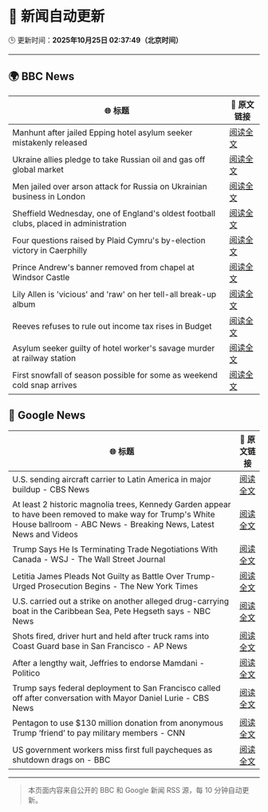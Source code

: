 # 🧠 新闻自动更新

🕒 更新时间：**2025年10月25日 02:37:49（北京时间）**

---

## 🌍 BBC News

| 🌐 标题 | 🔗 原文链接 |
|--------|-------------|
| Manhunt after jailed Epping hotel asylum seeker mistakenly released | [阅读全文](https://www.bbc.com/news/articles/cx2d5rl36vgo?at_medium=RSS&at_campaign=rss) |
| Ukraine allies pledge to take Russian oil and gas off global market | [阅读全文](https://www.bbc.com/news/articles/c17p54edxljo?at_medium=RSS&at_campaign=rss) |
| Men jailed over arson attack for Russia on Ukrainian business in London | [阅读全文](https://www.bbc.com/news/articles/c04g5x1wq5vo?at_medium=RSS&at_campaign=rss) |
| Sheffield Wednesday, one of England's oldest football clubs, placed in administration | [阅读全文](https://www.bbc.com/sport/football/articles/c1lqmmml533o?at_medium=RSS&at_campaign=rss) |
| Four questions raised by Plaid Cymru's by-election victory in Caerphilly | [阅读全文](https://www.bbc.com/news/articles/cd67j50z05po?at_medium=RSS&at_campaign=rss) |
| Prince Andrew's banner removed from chapel at Windsor Castle | [阅读全文](https://www.bbc.com/news/articles/c867j2wyxj0o?at_medium=RSS&at_campaign=rss) |
| Lily Allen is 'vicious' and 'raw' on her tell-all break-up album | [阅读全文](https://www.bbc.com/news/articles/c5ypgze4l2zo?at_medium=RSS&at_campaign=rss) |
| Reeves refuses to rule out income tax rises in Budget | [阅读全文](https://www.bbc.com/news/articles/cgr4g89g1x8o?at_medium=RSS&at_campaign=rss) |
| Asylum seeker guilty of hotel worker's savage murder at railway station | [阅读全文](https://www.bbc.com/news/articles/cvgkpyr1ep4o?at_medium=RSS&at_campaign=rss) |
| First snowfall of season possible for some as weekend cold snap arrives | [阅读全文](https://www.bbc.com/weather/articles/cn40jdp7v98o?at_medium=RSS&at_campaign=rss) |

## 📰 Google News

| 🌐 标题 | 🔗 原文链接 |
|--------|-------------|
| U.S. sending aircraft carrier to Latin America in major buildup - CBS News | [阅读全文](https://news.google.com/rss/articles/CBMihgFBVV95cUxQYWVIZ3V2R19sYjBTVU9reDQ4WFlOY3VyYnlkaDRfQ3NhUUNvTHh6b01GVjFFS0UtUk9vRkc1RUpBWnI1bzdKbXd6NXM0QWNGUTE5dHpycEdfWVRxanllelAtUjNMd21KWTZJZDJxOFRSLUlvaEctcW1sSWdiVmNWVEdpTGtPZ9IBiwFBVV95cUxOeFdMUl9vVUc2RkE0blhaWlJFRXlsdC0yWTVJSUZNRkhJZk1KVlR0ZDBrdnpuQU9PLWQ3TVRRMWdheFVGLWFfb2ZpbEpIUktlakhwX0tac2x6WnB3YXhhN0hsaWVkLUwxYXVfNy1lcDgzRWZDbEIzYXhKYnRCMzZqN3RfLTFDSEdVcU80?oc=5) |
| At least 2 historic magnolia trees, Kennedy Garden appear to have been removed to make way for Trump's White House ballroom - ABC News - Breaking News, Latest News and Videos | [阅读全文](https://news.google.com/rss/articles/CBMiqwFBVV95cUxPdXRDY0dHV2h5WHZJcHQxZDlLOGRVMF9NZUhqemtLcEFmV20xN25HMndqUzl5ZGlPYkpySkgwbHVEQnZTMWxnM2V2ejFrUTBxQjNORndWZlh6OU5OYWlRQkZpeUpXUlJXR0hZRXFhT1hFVU5hTXFHT1pCbEJSLUhsTlY0VTBUOXZHNE1hQlpMSm5fV2N6OV80azBmc2M2Z1ZlU29Na2R1dXRCU1nSAbABQVVfeXFMTjRJN0lxSFdnQXZ0RHNkSl8zMTV0MFY0ZjFXUGZFZmtKdmVVNnl3R2c5OW05M1pzb2pCRVdGQk1JWmVPR1BoVDBpYUdFLWxDV3E5MWE2Nl84Z0VDZEpROGIyQ3BJQ2NJOFpFWi1ndnJmNTVmbThMMTItblc4V0lVcEo1R1dGbGN3YlIteTl0WnQ3cnJ6RW1WRFVfd2V0RUx5ZWNYc1g0WTMzTDR0QnpWX3g?oc=5) |
| Trump Says He Is Terminating Trade Negotiations With Canada - WSJ - The Wall Street Journal | [阅读全文](https://news.google.com/rss/articles/CBMipwFBVV95cUxPS05tYjhqRV9aY1NrTmZMWjFlZHlRcHA1a0RqMEpGUlR1R3doZnRrQkp2TllOdmtxWnU0b21aRzl4WjQ0aDEwXzlCNkFJX280b09raHlDVDZYdjVYckY1dkVNY1dGU1FuTUZKQkV4dmtfb2JOc25UTWhFYlBiVnFrZXpjbXZyQ09oN2Zob0tMeGJVSm5YUnMtR1ZnVldZclNJTGpwb29jOA?oc=5) |
| Letitia James Pleads Not Guilty as Battle Over Trump-Urged Prosecution Begins - The New York Times | [阅读全文](https://news.google.com/rss/articles/CBMie0FVX3lxTE9pM3FCUHp1SEpiU1pTVEptX0ZuQnVjTFA1WDcyVHpXdXdNTTFzV1ZSZE4zTlhyZjVDbjZ6aW1TNzJlb1Jubm96Q0NaZE1XZFFndTBWaVpLeFdPMXcxLWpCVXBMTnlLM2FBUWxhREx5ejRRMmtORUZMLUxzdw?oc=5) |
| U.S. carried out a strike on another alleged drug-carrying boat in the Caribbean Sea, Pete Hegseth says - NBC News | [阅读全文](https://news.google.com/rss/articles/CBMigwFBVV95cUxQTVFQMThvemJYMWgtUF9NSHFwdlBmVzlnZUJ5NHc4WVQtRzRYaTBiN1RqYmNtUGV4Mk4yaXh6SFhwdmR1eTBSaWdVNkZFQTNjeW5FdXQtYWxIS1hSRnlwNXUwdV9QQ1ByQVFISmF4VlZ1dVNmcmZtM01TUzI2em10cXoxWdIBVkFVX3lxTFAwWFRjVDVOekxnZUt1OUUyTjUwYVZKR0dfeXFXZXBaektvODJOZ0J0MnE2Q3FTckpxNUpYNmIyYjktZ3lWX190MVRpaEdBWmF0dVFsZlh3?oc=5) |
| Shots fired, driver hurt and held after truck rams into Coast Guard base in San Francisco - AP News | [阅读全文](https://news.google.com/rss/articles/CBMiswFBVV95cUxQX3NnV1FwLXkycTdKdUFrQlhzV3pHVWpSVC1sbzdSSHgwSFN4eFZxM20ySzF5RDJqT0I1VXRsNTBpNXNadUozdENtdEk0d0loMFExT24tVkJqNWp2ZzZ5ZVJ6elYtb3kyRVFJejN2ZlBIRC00amFqYU5ncWxaTlBxSmJRTkhYSl92eTQ0aTFlNk9xbUhIZEVpS1Ffb1hVbHQ3anFnb3Q0VlUxTjE5V1BFNzZfWQ?oc=5) |
| After a lengthy wait, Jeffries to endorse Mamdani - Politico | [阅读全文](https://news.google.com/rss/articles/CBMinwFBVV95cUxQaEtUdHVvMWFzeV8zZncwdEdhYWZYZ3RaU2VrZzJybUlmYmxBQ2hPWUFDY0M5dnRLcEhiMjkxY0dFelNDV1RsRFBraVRBa3lXSFBoR0g3WjFfRVdLcTdmZXR1UTMyOEtDd2dUUlNjT3lIRmlUTU5seG43V2l3dlB2ZDU2YUhnbVpNSWM2bnVSZHhkZGlqVWFlaW9HU2pfekE?oc=5) |
| Trump says federal deployment to San Francisco called off after conversation with Mayor Daniel Lurie - CBS News | [阅读全文](https://news.google.com/rss/articles/CBMiyAFBVV95cUxPRTREcC1OZDdfV1NXaXc3clJ1ZkJTc1R0TmdXcWR1SVJwbFVYZFV5aEk1eklrR2h0N0dSVTFvcFpXcFl0TW1HY3RILVNNN0F5b1FFNW5yUk5jbXNndWlRZWJZcUlXSlBxVlBRY1NlMDZIQWFiSkhJaTF6WG52T05ycExsU2NJcG1fN3V2QWpHT3J4NC1zMXV0VHZ5cFJNMlZXS1B4dDgyMHdWcHl4Ym5YR0xGNXB0UmVjYkx1VU1JeS1lbVVUSkpzZQ?oc=5) |
| Pentagon to use $130 million donation from anonymous Trump ‘friend’ to pay military members - CNN | [阅读全文](https://news.google.com/rss/articles/CBMigwFBVV95cUxPb05xRi05ZEZnSS14MzRiUmlEM3RWX2wxMDRNMEpUYVVFdS1rNFJ3Y25RbG9lZDg1bkN3TlF6LWl5UUxXOTVTYXVVWEJzdXE5THZRa0I1YWxCOE4tcFNwaS1IakRPZEJ2T3pXNTB2RmFDWWdJWGVrbkFTNVQteXoyRVRsTQ?oc=5) |
| US government workers miss first full paycheques as shutdown drags on - BBC | [阅读全文](https://news.google.com/rss/articles/CBMiVEFVX3lxTE1XRXd3bjdnc3E3UlMxcFM2YVJKTkVWOHppQ2dqTmNZRnZ1SDduUEQxMDdoU0IxRXE3eUNvVmQ2TFhoSm85TW1jZFZreEw2Rm5SUFdRRQ?oc=5) |

---
> 本页面内容来自公开的 BBC 和 Google 新闻 RSS 源，每 10 分钟自动更新。